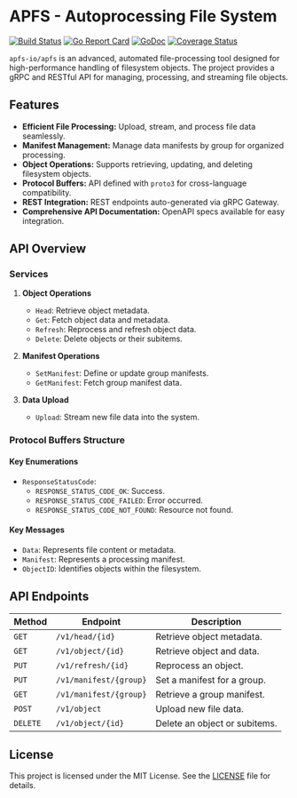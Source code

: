 # APFS - Autoprocessing File System

[![Build Status](https://github.com/apfs-io/apfs/workflows/Tests/badge.svg)](https://github.com/apfs-io/apfs/actions?workflow=Tests)
[![Go Report Card](https://goreportcard.com/badge/github.com/apfs-io/apfs)](https://goreportcard.com/report/github.com/apfs-io/apfs)
[![GoDoc](https://godoc.org/github.com/apfs-io/apfs?status.svg)](https://godoc.org/github.com/apfs-io/apfs)
[![Coverage Status](https://coveralls.io/repos/github/apfs-io/apfs/badge.svg)](https://coveralls.io/github/apfs-io/apfs)

`apfs-io/apfs` is an advanced, automated file-processing tool designed for high-performance handling of filesystem objects. The project provides a gRPC and RESTful API for managing, processing, and streaming file objects.

## Features

- **Efficient File Processing:** Upload, stream, and process file data seamlessly.
- **Manifest Management:** Manage data manifests by group for organized processing.
- **Object Operations:** Supports retrieving, updating, and deleting filesystem objects.
- **Protocol Buffers:** API defined with `proto3` for cross-language compatibility.
- **REST Integration:** REST endpoints auto-generated via gRPC Gateway.
- **Comprehensive API Documentation:** OpenAPI specs available for easy integration.

## API Overview

### Services

1. **Object Operations**
   - `Head`: Retrieve object metadata.
   - `Get`: Fetch object data and metadata.
   - `Refresh`: Reprocess and refresh object data.
   - `Delete`: Delete objects or their subitems.

2. **Manifest Operations**
   - `SetManifest`: Define or update group manifests.
   - `GetManifest`: Fetch group manifest data.

3. **Data Upload**
   - `Upload`: Stream new file data into the system.

### Protocol Buffers Structure

#### Key Enumerations

- `ResponseStatusCode`:
  - `RESPONSE_STATUS_CODE_OK`: Success.
  - `RESPONSE_STATUS_CODE_FAILED`: Error occurred.
  - `RESPONSE_STATUS_CODE_NOT_FOUND`: Resource not found.

#### Key Messages

- `Data`: Represents file content or metadata.
- `Manifest`: Represents a processing manifest.
- `ObjectID`: Identifies objects within the filesystem.

## API Endpoints

| Method   | Endpoint                   | Description                        |
|----------|----------------------------|------------------------------------|
| `GET`    | `/v1/head/{id}`            | Retrieve object metadata.          |
| `GET`    | `/v1/object/{id}`          | Retrieve object and data.          |
| `PUT`    | `/v1/refresh/{id}`         | Reprocess an object.               |
| `PUT`    | `/v1/manifest/{group}`     | Set a manifest for a group.        |
| `GET`    | `/v1/manifest/{group}`     | Retrieve a group manifest.         |
| `POST`   | `/v1/object`               | Upload new file data.              |
| `DELETE` | `/v1/object/{id}`          | Delete an object or subitems.      |

## License

This project is licensed under the MIT License. See the [LICENSE](LICENSE) file for details.
